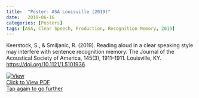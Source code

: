 ```yaml
---
title:  "Poster: ASA Louisville (2019)"
date:   2019-06-16
categories: [Posters]
tags: [ASA, Clear Speech, Production, Recognition Memory, 2019]
---
```


Keerstock, S., & Smiljanic, R. (2019). Reading aloud in a clear speaking style may interfere
with sentence recognition memory. The Journal of the Acoustical Society of America, 145(3),
1911–1911. Louisville, KY. <a href="https://doi.org/10.1121/1.5101936">https://doi.org/10.1121/1.5101936</a>

<a href="https://skrstck.github.io/files/4pSC15.pdf" target="blank">
	<div class="hvrbox">
		<img src="https://skrstck.github.io/files/4pSC15-thumb.png" alt="View" class="hvrbox-layer_bottom">
		<div class="hvrbox-layer_top">
			<div class="hvrbox-text">Click to View PDF <div class="hvrbox-text_mobile">Tap again to go further</div></div>
		</div>
	</div>
</a>

